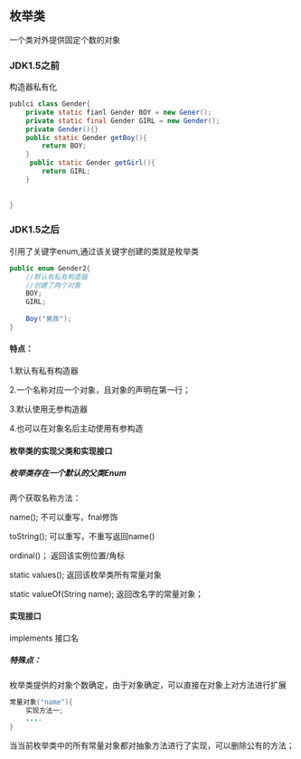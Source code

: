 ## 枚举类

一个类对外提供固定个数的对象



### JDK1.5之前

构造器私有化

```java
publci class Gender{
    private static fianl Gender BOY = new Gener();
    private static final Gender GIRL = new Gender();
    private Gender(){}
    public static Gender getBoy(){
        return BOY;
    }
     public static Gender getGirl(){
        return GIRL;
    }
    
    
}
```



### JDK1.5之后

引用了关键字enum,通过该关键字创建的类就是枚举类

```java
public enum Gender2{
    //默认有私有构造器
    //创建了两个对象
    BOY;
    GIRL;
    
    Boy("男孩");
}
```

#### 特点：

1.默认有私有构造器

2.一个名称对应一个对象，且对象的声明在第一行；

3.默认使用无参构造器

4.也可以在对象名后主动使用有参构造



#### 枚举类的实现父类和实现接口



##### 枚举类存在一个默认的父类Enum

两个获取名称方法：

name(); 不可以重写，fnal修饰

toString(); 可以重写，不重写返回name()



ordinal()； 返回该实例位置/角标

static values(); 返回该枚举类所有常量对象 

static valueOf(String name); 返回改名字的常量对象； 





#### 实现接口

implements 接口名

##### 特殊点：

枚举类提供的对象个数确定，由于对象确定，可以直接在对象上对方法进行扩展

```java
常量对象("name"){
    实现方法一;
    ....
}
```

当当前枚举类中的所有常量对象都对抽象方法进行了实现，可以删除公有的方法；